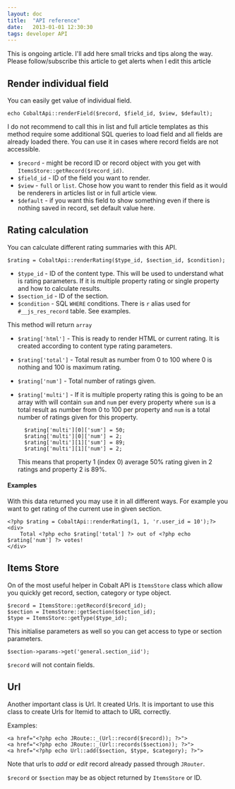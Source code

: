 ```yaml
---
layout: doc
title:  "API reference"
date:   2013-01-01 12:30:30
tags: developer API
---
```


<div class="alert">This is ongoing article. I'll add here small tricks and tips along the way. Please follow/subscribe this article to get alerts when I edit this article</div>

## Render individual field

You can easily get value of individual field.

	echo CobaltApi::renderField($record, $field_id, $view, $default);

I do not recommend to call this in list and full article templates as this method require some additional SQL queries to load field and all fields are already loaded there. You can use it in cases where record fields are not accessible.

- `$record` -  might be record ID or record object with you get with `ItemsStore::getRecord($record_id)`.
- `$field_id` - ID of the field you want to render.
- `$view` - `full` or `list`. Chose how you want to render this field as it would be renderers in articles list or in full article view. 
- `$default` - if you want this field to show something even if there is nothing saved in record, set default value here.

## Rating calculation

You can calculate different rating summaries with this API.

	$rating = CobaltApi::renderRating($type_id, $section_id, $condition);

- `$type_id` - ID of the content type. This will be used to understand what is rating parameters. If it is multiple property rating or single property and how to calculate results.
- `$section_id` - ID of the section.
- `$condition` - SQL `WHERE` conditions. There is `r` alias used for `#__js_res_record` table. See examples.

This method will return `array`

- `$rating['html']` - This is ready to render HTML or current rating. It is created according to content type rating parameters.
- `$rating['total']` - Total result as number from 0 to 100 where 0 is nothing and 100 is maximum rating.
- `$rating['num']` - Total number of ratings given.
- `$rating['multi']` - If it is multiple property rating this is going to be an array with will contain `sum` and `num` per every property where `sum` is a total result as number from 0 to 100 per property and `num` is a total number of ratings given for this property. 
    
		$rating['multi'][0]['sum'] = 50;
		$rating['multi'][0]['num'] = 2;
		$rating['multi'][1]['sum'] = 89;
		$rating['multi'][1]['num'] = 2;
	
	This means that property 1 (index 0) average 50% rating given in 2 ratings and property 2 is 89%.

#### Examples

With this data returned you may use it in all different ways. For example you want to get rating of the current use in given section.

	<?php $rating = CobaltApi::renderRating(1, 1, 'r.user_id = 10');?>
	<div>
		Total <?php echo $rating['total'] ?> out of <?php echo $rating['num'] ?> votes!
	</div>
	
## Items Store

On of the most useful helper in Cobalt API is `ItemsStore` class which allow you quickly get record, section, category or type object.

	$record = ItemsStore::getRecord($record_id);
	$section = ItemsStore::getSection($section_id);
	$type = ItemsStore::getType($type_id);

This initialise parameters as well so you can get access to type or section parameters.

	$section->params->get('general.section_iid');
	
`$record` will not contain fields.

## Url

Another important class is Url. It created Urls.  It is important to use this class to create Urls for Itemid to attach to URL correctly.

Examples:

	<a href="<?php echo JRoute::_(Url::record($record)); ?>">
	<a href="<?php echo JRoute::_(Url::records($section)); ?>">
	<a href="<?php echo Url::add($section, $type, $category); ?>">

Note that urls to _add_ or _edit_ record already passed through `JRouter`.

`$record` or `$section` may be as object returned by `ItemsStore` or ID.
